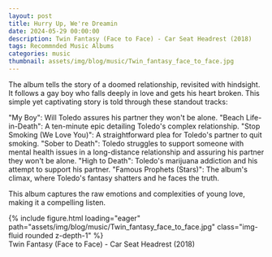 ```yaml
---
layout: post
title: Hurry Up, We're Dreamin
date: 2024-05-29 00:00:00
description: Twin Fantasy (Face to Face) - Car Seat Headrest (2018)
tags: Recommnded Music Albums
categories: music
thumbnail: assets/img/blog/music/Twin_fantasy_face_to_face.jpg
---
```


The album tells the story of a doomed relationship, revisited with hindsight. It follows a gay boy who falls deeply in love and gets his heart broken. This simple yet captivating story is told through these standout tracks:

"My Boy": Will Toledo assures his partner they won't be alone.
"Beach Life-in-Death": A ten-minute epic detailing Toledo's complex relationship.
"Stop Smoking (We Love You)": A straightforward plea for Toledo's partner to quit smoking.
"Sober to Death": Toledo struggles to support someone with mental health issues in a long-distance relationship and assuring his partner they won't be alone.
"High to Death": Toledo's marijuana addiction and his attempt to support his partner.
"Famous Prophets (Stars)": The album's climax, where Toledo's fantasy shatters and he faces the truth.

This album captures the raw emotions and complexities of young love, making it a compelling listen.

<div class="row justify-content-sm-center">
        <div class="col-md-5 mt-4">
            {% include figure.html loading="eager" path="assets/img/blog/music/Twin_fantasy_face_to_face.jpg"  class="img-fluid rounded z-depth-1" %}
            <div class="caption">
                Twin Fantasy (Face to Face) - Car Seat Headrest (2018)
            </div>
        </div> 
</div>